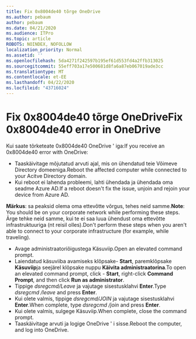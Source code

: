 ```yaml
---
title: Fix 0x8004de40 tõrge OneDrive
ms.author: pebaum
author: pebaum
ms.date: 04/21/2020
ms.audience: ITPro
ms.topic: article
ROBOTS: NOINDEX, NOFOLLOW
localization_priority: Normal
ms.assetid: ''
ms.openlocfilehash: 5da4271f242597b195ef61d553fd4a2ffb313025
ms.sourcegitcommit: 55eff703a17e500681d8fa6a87eb067019ade3cc
ms.translationtype: MT
ms.contentlocale: et-EE
ms.lasthandoff: 04/22/2020
ms.locfileid: "43716024"
---
```

# <a name="fix-0x8004de40-error-in-onedrive"></a><span data-ttu-id="865a1-102">Fix 0x8004de40 tõrge OneDrive</span><span class="sxs-lookup"><span data-stu-id="865a1-102">Fix 0x8004de40 error in OneDrive</span></span>

<span data-ttu-id="865a1-103">Kui saate tõrketeate 0x8004de40 OneDrive ' iga:</span><span class="sxs-lookup"><span data-stu-id="865a1-103">If you receive an 0x8004de40 error with OneDrive:</span></span>

- <span data-ttu-id="865a1-104">Taaskäivitage mõjutatud arvuti ajal, mis on ühendatud teie Võimeve Directory domeeniga.</span><span class="sxs-lookup"><span data-stu-id="865a1-104">Reboot the affected computer while connected to your Acitve Directory domain.</span></span>
- <span data-ttu-id="865a1-105">Kui reboot ei lahenda probleemi, lahti ühendada ja ühendada oma seadme Azure AD.</span><span class="sxs-lookup"><span data-stu-id="865a1-105">If a reboot doesn't fix the issue, unjoin and rejoin your device from Azure AD.</span></span> 

<span data-ttu-id="865a1-106">**Märkus**: sa peaksid olema oma ettevõtte võrgus, tehes neid samme.</span><span class="sxs-lookup"><span data-stu-id="865a1-106">**Note**: You should be on your corporate network while performing these steps.</span></span> <span data-ttu-id="865a1-107">Ärge tehke neid samme, kui te ei saa luua ühendust oma ettevõtte infrastruktuuriga (nt reisil olles).</span><span class="sxs-lookup"><span data-stu-id="865a1-107">Don't perform these steps when you aren't able to connect to your corporate infrastructure (for example, while traveling).</span></span> 

- <span data-ttu-id="865a1-108">Avage administraatoriõigustega Käsuviip.</span><span class="sxs-lookup"><span data-stu-id="865a1-108">Open an elevated command prompt.</span></span> 
- <span data-ttu-id="865a1-109">Laiendatud käsuviiba avamiseks klõpsake- **Start**, paremklõpsake **Käsuviip**ja seejärel klõpsake nuppu **Käivita administraatorina**.</span><span class="sxs-lookup"><span data-stu-id="865a1-109">To open an elevated command prompt, click - **Start**, right-click **Command Prompt**, and then click **Run as administrator**.</span></span>
- <span data-ttu-id="865a1-110">Tippige *dsregcmd/Leave* ja vajutage sisestusklahvi **Enter**.</span><span class="sxs-lookup"><span data-stu-id="865a1-110">Type *dsregcmd /leave* and press **Enter**.</span></span>
- <span data-ttu-id="865a1-111">Kui olete valmis, tippige *dsregcmd/JOIN* ja vajutage sisestusklahvi **Enter**.</span><span class="sxs-lookup"><span data-stu-id="865a1-111">When complete, type *dsregcmd /join* and press **Enter**.</span></span>
- <span data-ttu-id="865a1-112">Kui olete valmis, sulgege Käsuviip.</span><span class="sxs-lookup"><span data-stu-id="865a1-112">When complete, close the command prompt.</span></span>
- <span data-ttu-id="865a1-113">Taaskäivitage arvuti ja logige OneDrive ' i sisse.</span><span class="sxs-lookup"><span data-stu-id="865a1-113">Reboot the computer, and log into OneDrive.</span></span>